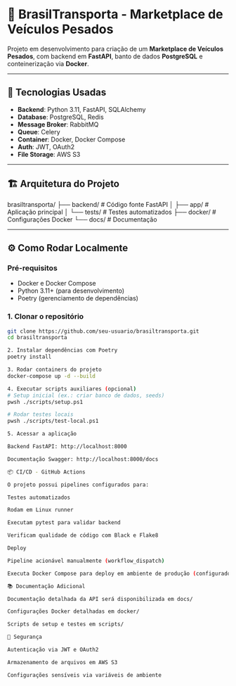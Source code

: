 # 🚚 BrasilTransporta - Marketplace de Veículos Pesados

Projeto em desenvolvimento para criação de um **Marketplace de Veículos Pesados**, com backend em **FastAPI**, banto de dados **PostgreSQL** e conteinerização via **Docker**.

---

## 📌 Tecnologias Usadas

- **Backend**: Python 3.11, FastAPI, SQLAlchemy
- **Database**: PostgreSQL, Redis
- **Message Broker**: RabbitMQ
- **Queue**: Celery
- **Container**: Docker, Docker Compose
- **Auth**: JWT, OAuth2
- **File Storage**: AWS S3

---

## 🏗️ Arquitetura do Projeto
brasiltransporta/
├── backend/ # Código fonte FastAPI
│ ├── app/ # Aplicação principal
│ └── tests/ # Testes automatizados
├── docker/ # Configurações Docker
└── docs/ # Documentação


---

## ⚙️ Como Rodar Localmente

### Pré-requisitos
- Docker e Docker Compose
- Python 3.11+ (para desenvolvimento)
- Poetry (gerenciamento de dependências)

### 1. Clonar o repositório
```bash
git clone https://github.com/seu-usuario/brasiltransporta.git
cd brasiltransporta

2. Instalar dependências com Poetry
poetry install

3. Rodar containers do projeto
docker-compose up -d --build

4. Executar scripts auxiliares (opcional)
# Setup inicial (ex.: criar banco de dados, seeds)
pwsh ./scripts/setup.ps1

# Rodar testes locais
pwsh ./scripts/test-local.ps1

5. Acessar a aplicação

Backend FastAPI: http://localhost:8000

Documentação Swagger: http://localhost:8000/docs

📦 CI/CD - GitHub Actions

O projeto possui pipelines configurados para:

Testes automatizados

Rodam em Linux runner

Executam pytest para validar backend

Verificam qualidade de código com Black e Flake8

Deploy

Pipeline acionável manualmente (workflow_dispatch)

Executa Docker Compose para deploy em ambiente de produção (configurado futuramente)

📚 Documentação Adicional

Documentação detalhada da API será disponibilizada em docs/

Configurações Docker detalhadas em docker/

Scripts de setup e testes em scripts/

🔐 Segurança

Autenticação via JWT e OAuth2

Armazenamento de arquivos em AWS S3

Configurações sensíveis via variáveis de ambiente

